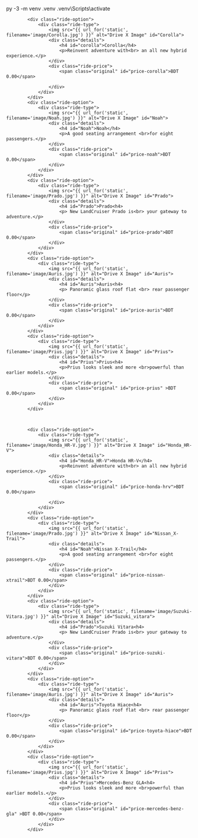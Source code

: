 py -3 -m venv .venv
.venv\Scripts\activate


            <div class="ride-option">
                <div class="ride-type">
                    <img src="{{ url_for('static', filename='image/Corolla.jpg') }}" alt="Drive X Image" id="Corolla">
                    <div class="details">
                        <h4 id="corolla">Corolla</h4>
                        <p>Reinvent adventure with<br> an all new hybrid experience.</p>
                    </div>
                    <div class="ride-price">
                        <span class="original" id="price-corolla">BDT 0.00</span>

                    </div>
                </div>
            </div>
            <div class="ride-option">
                <div class="ride-type">
                    <img src="{{ url_for('static', filename='image/Noah.jpg') }}" alt="Drive X Image" id="Noah">
                    <div class="details">
                        <h4 id="Noah">Noah</h4>
                        <p>A good seating arrangement <br>for eight passengers.</p>
                    </div>
                    <div class="ride-price">
                        <span class="original" id="price-noah">BDT 0.00</span>
                    </div>
                </div>
            </div>
            <div class="ride-option">
                <div class="ride-type">
                    <img src="{{ url_for('static', filename='image/Prado.jpg') }}" alt="Drive X Image" id="Prado">
                    <div class="details">
                        <h4 id="Prado">Prado<h4>
                        <p> New LandCruiser Prado is<br> your gateway to adventure.</p>
                    </div>
                    <div class="ride-price">
                        <span class="original" id="price-prado">BDT 0.00</span>
                    </div>
                </div>
            </div>
            <div class="ride-option">
                <div class="ride-type">
                    <img src="{{ url_for('static', filename='image/Auris.jpg') }}" alt="Drive X Image" id="Auris">
                    <div class="details">
                        <h4 id="Auris">Auris<h4>
                        <p> Panoramic glass roof flat <br> rear passenger floor</p>
                    </div>
                    <div class="ride-price">
                        <span class="original" id="price-auris">BDT 0.00</span>
                    </div>
                </div>
            </div>
            <div class="ride-option">
                <div class="ride-type">
                    <img src="{{ url_for('static', filename='image/Prius.jpg') }}" alt="Drive X Image" id="Prius">
                    <div class="details">
                        <h4 id="Prius">Prius<h4>
                        <p>Prius looks sleek and more <br>powerful than earlier models.</p>
                    </div>
                    <div class="ride-price">
                        <span class="original" id="price-prius" >BDT 0.00</span>
                    </div>
                </div>
            </div>



            <div class="ride-option">
                <div class="ride-type">
                    <img src="{{ url_for('static', filename='image/Honda_HR-V.jpg') }}" alt="Drive X Image" id="Honda_HR-V">
                    <div class="details">
                        <h4 id="Honda_HR-V">Honda HR-V</h4>
                        <p>Reinvent adventure with<br> an all new hybrid experience.</p>
                    </div>
                    <div class="ride-price">
                        <span class="original" id="price-honda-hrv">BDT 0.00</span>

                    </div>
                </div>
            </div>
            <div class="ride-option">
                <div class="ride-type">
                    <img src="{{ url_for('static', filename='image/Prado.jpg') }}" alt="Drive X Image" id="Nissan_X-Trail">
                    <div class="details">
                        <h4 id="Noah">Nissan X-Trail</h4>
                        <p>A good seating arrangement <br>for eight passengers.</p>
                    </div>
                    <div class="ride-price">
                        <span class="original" id="price-nissan-xtrail">BDT 0.00</span>
                    </div>
                </div>
            </div>
            <div class="ride-option">
                <div class="ride-type">
                    <img src="{{ url_for('static', filename='image/Suzuki-Vitara.jpg') }}" alt="Drive X Image" id="Suzuki_vitara">
                    <div class="details">
                        <h4 id="Prado">Suzuki Vitara<h4>
                        <p> New LandCruiser Prado is<br> your gateway to adventure.</p>
                    </div>
                    <div class="ride-price">
                        <span class="original" id="price-suzuki-vitara">BDT 0.00</span>
                    </div>
                </div>
            </div>
            <div class="ride-option">
                <div class="ride-type">
                    <img src="{{ url_for('static', filename='image/Auris.jpg') }}" alt="Drive X Image" id="Auris">
                    <div class="details">
                        <h4 id="Auris">Toyota Hiace<h4>
                        <p> Panoramic glass roof flat <br> rear passenger floor</p>
                    </div>
                    <div class="ride-price">
                        <span class="original" id="price-toyota-hiace">BDT 0.00</span>
                    </div>
                </div>
            </div>
            <div class="ride-option">
                <div class="ride-type">
                    <img src="{{ url_for('static', filename='image/Prius.jpg') }}" alt="Drive X Image" id="Prius">
                    <div class="details">
                        <h4 id="Prius">Mercedes-Benz GLA<h4>
                        <p>Prius looks sleek and more <br>powerful than earlier models.</p>
                    </div>
                    <div class="ride-price">
                        <span class="original" id="price-mercedes-benz-gla" >BDT 0.00</span>
                    </div>
                </div>
            </div>